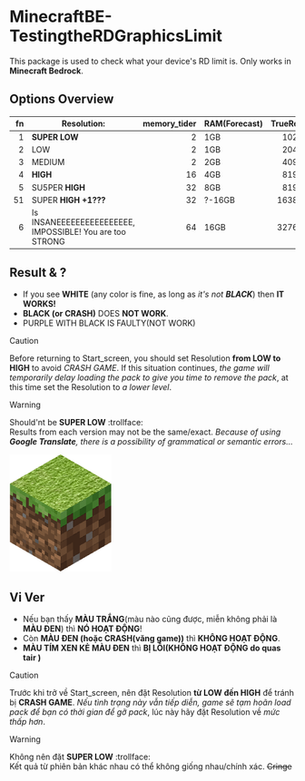 # MinecraftBE-TestingtheRDGraphicsLimit

This package is used to check what your device's RD limit is. Only works in **Minecraft Bedrock**.

## Options Overview

|fn|Resolution:         |memory_tider|RAM(Forecast)|TrueRes|
|-:|--------------------|-----------:|-------------| ----: |
| 1|**SUPER LOW**       |2           |1GB          |  1028 |
| 2|LOW                 |2           |1GB          |  2048 |
| 3|MEDIUM              |2           |2GB          |  4096 |
| 4|**HIGH**            |16          |4GB          |  8192 |
| 5|SU5PER **HIGH**     |32          |8GB          |  8193 |
|51|SUPER **HIGH +1???**|32          |?-16GB       | 16384 |
| 6|Is INSANEEEEEEEEEEEEEEEE, IMPOSSIBLE! You are too STRONG                  | 64         |16GB         | 32768 |

## Result & ?

- If you see **WHITE** (any color is fine, as long as *it's not **BLACK***) then **IT WORKS!**
- **BLACK (or CRASH)** DOES **NOT WORK**.
- PURPLE WITH BLACK IS FAULTY(NOT WORK)
> [!CAUTION]
> Before returning to Start_screen, you should set Resolution **from LOW to HIGH** to avoid *CRASH GAME*. If this situation continues, *the game will temporarily delay loading the pack to give you time to remove the pack*, at this time set the Resolution to *a lower level*.

> [!WARNING]
> Should'nt be **SUPER LOW** :trollface: <br>
> Results from each version may not be the same/exact.
> *Because of using **Google Translate**, there is a possibility of grammatical or semantic errors...*

![icon](pack_icon.png)
<!-- <p>Lập trình theo tư tưởng HCM</p> -->

## Vi Ver
- Nếu bạn thấy **MÀU TRẮNG**(màu nào cũng được, miễn không phải là **MÀU ĐEN**) thì **NÓ HOẠT ĐỘNG**!
- Còn **MÀU ĐEN (hoặc CRASH(văng game))** thì **KHÔNG HOẠT ĐỘNG**.
- **MÀU TÍM XEN KẺ MÀU ĐEN** thì **BỊ LỖI(KHÔNG HOẠT ĐỘNG do quas tair )**

> [!CAUTION]
> Trước khi trở về Start_screen, nên đặt Resolution **từ LOW đến HIGH** để tránh bị **CRASH GAME**. *Nếu tình trạng này vẫn tiếp diễn, game sẽ tạm hoãn load pack để bạn có thời gian để gỡ pack*, lúc này hãy đặt Resolution về *mức thấp hơn*.

> [!WARNING]
> Không nên đặt **SUPER LOW** :trollface: <br>
> Kết quả từ phiên bản khác nhau có thể không giống nhau/chính xác.
> ~~Cringe~~
